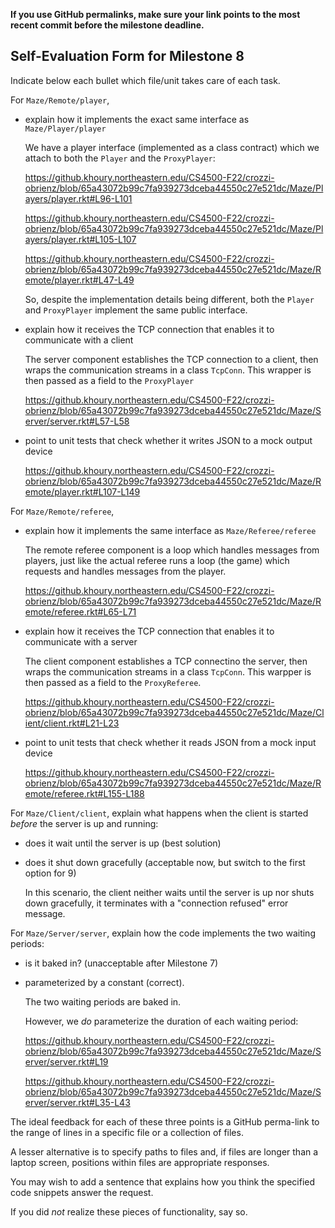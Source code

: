 **If you use GitHub permalinks, make sure your link points to the most recent commit before the milestone deadline.**

## Self-Evaluation Form for Milestone 8

Indicate below each bullet which file/unit takes care of each task.

For `Maze/Remote/player`,

- explain how it implements the exact same interface as `Maze/Player/player`

    We have a player interface (implemented as a class contract) which we attach to both the `Player` and the `ProxyPlayer`:

    https://github.khoury.northeastern.edu/CS4500-F22/crozzi-obrienz/blob/65a43072b99c7fa939273dceba44550c27e521dc/Maze/Players/player.rkt#L96-L101

    https://github.khoury.northeastern.edu/CS4500-F22/crozzi-obrienz/blob/65a43072b99c7fa939273dceba44550c27e521dc/Maze/Players/player.rkt#L105-L107

    https://github.khoury.northeastern.edu/CS4500-F22/crozzi-obrienz/blob/65a43072b99c7fa939273dceba44550c27e521dc/Maze/Remote/player.rkt#L47-L49

    So, despite the implementation details being different, both the `Player` and `ProxyPlayer` implement the same public interface.

- explain how it receives the TCP connection that enables it to communicate with a client

    The server component establishes the TCP connection to a client, then wraps the communication streams in a class `TcpConn`. This wrapper is then passed as a field to the `ProxyPlayer`

    https://github.khoury.northeastern.edu/CS4500-F22/crozzi-obrienz/blob/65a43072b99c7fa939273dceba44550c27e521dc/Maze/Server/server.rkt#L57-L58

- point to unit tests that check whether it writes JSON to a mock output device

    https://github.khoury.northeastern.edu/CS4500-F22/crozzi-obrienz/blob/65a43072b99c7fa939273dceba44550c27e521dc/Maze/Remote/player.rkt#L107-L149

For `Maze/Remote/referee`,

- explain how it implements the same interface as `Maze/Referee/referee`

    The remote referee component is a loop which handles messages from players, just like the actual referee runs a loop (the game) which requests and handles messages from the player.

    https://github.khoury.northeastern.edu/CS4500-F22/crozzi-obrienz/blob/65a43072b99c7fa939273dceba44550c27e521dc/Maze/Remote/referee.rkt#L65-L71

- explain how it receives the TCP connection that enables it to communicate with a server

    The client component establishes a TCP connectino the server, then wraps the communication streams in a class `TcpConn`. This warpper is then passed as a field to the `ProxyReferee`.

    https://github.khoury.northeastern.edu/CS4500-F22/crozzi-obrienz/blob/65a43072b99c7fa939273dceba44550c27e521dc/Maze/Client/client.rkt#L21-L23

- point to unit tests that check whether it reads JSON from a mock input device

    https://github.khoury.northeastern.edu/CS4500-F22/crozzi-obrienz/blob/65a43072b99c7fa939273dceba44550c27e521dc/Maze/Remote/referee.rkt#L155-L188

For `Maze/Client/client`, explain what happens when the client is started _before_ the server is up and running:

- does it wait until the server is up (best solution)
- does it shut down gracefully (acceptable now, but switch to the first option for 9)

    In this scenario, the client neither waits until the server is up nor shuts down gracefully, it terminates with a "connection refused" error message.

For `Maze/Server/server`, explain how the code implements the two waiting periods:

- is it baked in? (unacceptable after Milestone 7)
- parameterized by a constant (correct).

    The two waiting periods are baked in.

    However, we *do* parameterize the duration of each waiting period:

    https://github.khoury.northeastern.edu/CS4500-F22/crozzi-obrienz/blob/65a43072b99c7fa939273dceba44550c27e521dc/Maze/Server/server.rkt#L19

    https://github.khoury.northeastern.edu/CS4500-F22/crozzi-obrienz/blob/65a43072b99c7fa939273dceba44550c27e521dc/Maze/Server/server.rkt#L35-L43

The ideal feedback for each of these three points is a GitHub
perma-link to the range of lines in a specific file or a collection of
files.

A lesser alternative is to specify paths to files and, if files are
longer than a laptop screen, positions within files are appropriate
responses.

You may wish to add a sentence that explains how you think the
specified code snippets answer the request.

If you did *not* realize these pieces of functionality, say so.

